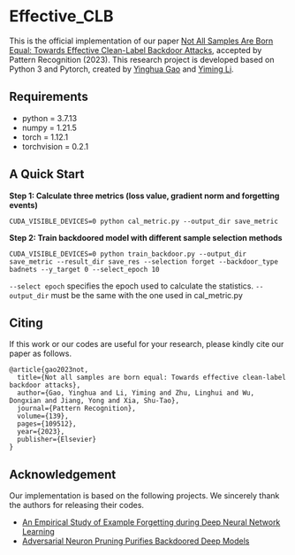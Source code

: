 # Effective_CLB
This is the official implementation of our paper [Not All Samples Are Born Equal: Towards Effective Clean-Label Backdoor Attacks](https://www.sciencedirect.com/science/article/abs/pii/S0031320323002121), accepted by Pattern Recognition (2023). This research project is developed based on Python 3 and Pytorch, created by [Yinghua Gao]() and [Yiming Li](http://liyiming.tech/).



## Requirements
* python = 3.7.13
* numpy = 1.21.5
* torch = 1.12.1
* torchvision = 0.2.1

## A Quick Start
**Step 1: Calculate three metrics (loss value, gradient norm and forgetting events)**

```
CUDA_VISIBLE_DEVICES=0 python cal_metric.py --output_dir save_metric
```

**Step 2: Train backdoored model with different sample selection methods**

```
CUDA_VISIBLE_DEVICES=0 python train_backdoor.py --output_dir save_metric --result_dir save_res --selection forget --backdoor_type badnets --y_target 0 --select_epoch 10
```

`--select epoch` specifies the epoch used to calculate the statistics. `--output_dir` must be the same with the one used in cal_metric.py

## Citing
If this work or our codes are useful for your research, please kindly cite our paper as follows.

```
@article{gao2023not,
  title={Not all samples are born equal: Towards effective clean-label backdoor attacks},
  author={Gao, Yinghua and Li, Yiming and Zhu, Linghui and Wu, Dongxian and Jiang, Yong and Xia, Shu-Tao},
  journal={Pattern Recognition},
  volume={139},
  pages={109512},
  year={2023},
  publisher={Elsevier}
}
```




## Acknowledgement
Our implementation is based on the following projects. We sincerely thank the authors for releasing their codes.

* [An Empirical Study of Example Forgetting during Deep Neural Network Learning](https://github.com/mtoneva/example_forgetting)
* [Adversarial Neuron Pruning Purifies Backdoored Deep Models](https://github.com/csdongxian/ANP_backdoor)

